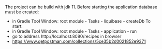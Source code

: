 The project can be build with jdk 11.
Before starting the application database must be created:
 - in Gradle Tool Window: root module - Tasks - liquibase - createDb
To start:
 - in Gradle Tool Window: root module - Tasks - application - run
 - go to address http://localhost:8080/recipes in browser
 - https://www.getpostman.com/collections/5ce35b2d0021852e9371

